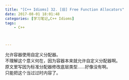 ```yaml
---
title: "[C++ Idioms] 32. [旧] Free Function Allocators"
date: 2017-08-01 18:01:48
categories: [学习笔记,C++ Idioms]
tags:
    - C++



---
```

允许容器使用自定义分配器。<!--more-->  
不理解这个意义何在，因为容器本来就允许自定义分配器啊。  
原文里写因为标准分配器修改底层类型……好像没有啊。  
只能把这个当过过时内容了。  